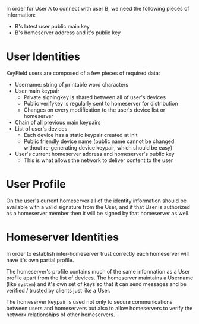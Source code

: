 
In order for User A to connect with user B, we need the following pieces of information:

 - B's latest user public main key
 - B's homeserver address and it's public key

# User Identities

KeyField users are composed of a few pieces of required data:

 - Username: string of printable word characters
 - User main keypair
   - Private signingkey is shared between all of user's devices
   - Public verifykey is regularly sent to homeserver for distribution
   - Changes on every modification to the user's device list or homeserver
 - Chain of all previous main keypairs
 - List of user's devices
   - Each device has a static keypair created at init
   - Public friendly device name (public name cannot be changed without re-generating device keypair, which should be easy)
 - User's current homeserver address and homeserver's public key
   - This is what allows the network to deliver content to the user

# User Profile

On the user's current homeserver all of the identity information should be available with a valid signature from the User, and if that User is authorized as a homeserver member then it will be signed by that homeserver as well.

# Homeserver Identities

In order to establish inter-homeserver trust correctly each homeserver will have it's own partial profile.

The homeserver's profile contains much of the same information as a User profile apart from the list of devices. The homeserver maintains a Username (like `system`) and it's own set of keys so that it can send messages and be verified / trusted by clients just like a User.

The homeserver keypair is used not only to secure communications between users and homeservers but also to allow homeservers to verify the network relationships of other homeservers.
